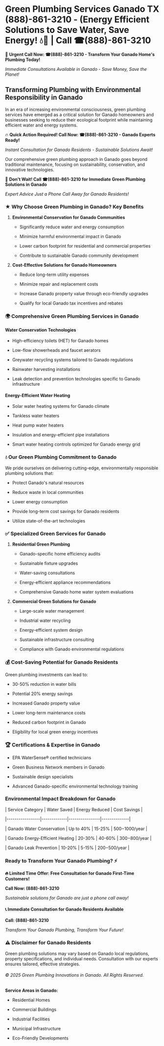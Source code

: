 # Green Plumbing Services Ganado TX (888)-861-3210 - (Energy Efficient Solutions to Save Water, Save Energy! 💧🌿 | Call ☎(888)-861-3210

🚨 **Urgent Call Now: ☎(888)-861-3210 - Transform Your Ganado Home's Plumbing Today!**
*Immediate Consultations Available in Ganado - Save Money, Save the Planet!*

## Transforming Plumbing with Environmental Responsibility in Ganado

In an era of increasing environmental consciousness, green plumbing services have emerged as a critical solution for Ganado homeowners and businesses seeking to reduce their ecological footprint while maintaining efficient water and energy systems. 

🔥 **Quick Action Required! Call Now: ☎(888)-861-3210 - Ganado Experts Ready!**
*Instant Consultation for Ganado Residents - Sustainable Solutions Await!*

Our comprehensive green plumbing approach in Ganado goes beyond traditional maintenance, focusing on sustainability, conservation, and innovative technologies.

🚨 **Don't Wait! Call ☎(888)-861-3210 for Immediate Green Plumbing Solutions in Ganado**
*Expert Advice Just a Phone Call Away for Ganado Residents!*

### ★ Why Choose Green Plumbing in Ganado? Key Benefits

1. **Environmental Conservation for Ganado Communities** 
   - Significantly reduce water and energy consumption
   - Minimize harmful environmental impact in Ganado
   - Lower carbon footprint for residential and commercial properties
   - Contribute to sustainable Ganado community development

2. **Cost-Effective Solutions for Ganado Homeowners** 
   - Reduce long-term utility expenses
   - Minimize repair and replacement costs
   - Increase Ganado property value through eco-friendly upgrades
   - Qualify for local Ganado tax incentives and rebates

### 🌍 Comprehensive Green Plumbing Services in Ganado

#### Water Conservation Technologies
- High-efficiency toilets (HET) for Ganado homes
- Low-flow showerheads and faucet aerators
- Greywater recycling systems tailored to Ganado regulations
- Rainwater harvesting installations
- Leak detection and prevention technologies specific to Ganado infrastructure

#### Energy-Efficient Water Heating
- Solar water heating systems for Ganado climate
- Tankless water heaters
- Heat pump water heaters
- Insulation and energy-efficient pipe installations
- Smart water heating controls optimized for Ganado energy grid

### 💧 Our Green Plumbing Commitment to Ganado

We pride ourselves on delivering cutting-edge, environmentally responsible plumbing solutions that:
- Protect Ganado's natural resources
- Reduce waste in local communities
- Lower energy consumption
- Provide long-term cost savings for Ganado residents
- Utilize state-of-the-art technologies

### ✅ Specialized Green Services for Ganado

1. **Residential Green Plumbing**
   - Ganado-specific home efficiency audits
   - Sustainable fixture upgrades
   - Water-saving consultations
   - Energy-efficient appliance recommendations
   - Comprehensive Ganado home water system evaluations

2. **Commercial Green Solutions for Ganado**
   - Large-scale water management
   - Industrial water recycling
   - Energy-efficient system design
   - Sustainable infrastructure consulting
   - Compliance with Ganado environmental regulations

### 💰 Cost-Saving Potential for Ganado Residents

Green plumbing investments can lead to:
- 30-50% reduction in water bills
- Potential 20% energy savings
- Increased Ganado property value
- Lower long-term maintenance costs
- Reduced carbon footprint in Ganado
- Eligibility for local green energy incentives

### 🏆 Certifications & Expertise in Ganado

- EPA WaterSense® certified technicians
- Green Business Network members in Ganado
- Sustainable design specialists
- Advanced Ganado-specific environmental technology training

### Environmental Impact Breakdown for Ganado

| Service Category | Water Saved | Energy Reduced | Cost Savings |
|-----------------|-------------|----------------|--------------|
| Ganado Water Conservation | Up to 40% | 15-25% | $500-$1000/year |
| Ganado Energy-Efficient Heating | 20-30% | 40-60% | $300-$800/year |
| Ganado Leak Prevention | 10-20% | 5-15% | $200-$500/year |

### Ready to Transform Your Ganado Plumbing? ⚡

**🔥 Limited Time Offer: Free Consultation for Ganado First-Time Customers!**

**Call Now: (888)-861-3210**
*Sustainable solutions for Ganado are just a phone call away!*

#### 📞 Immediate Consultation for Ganado Residents Available

**Call: (888)-861-3210**
*Transform Your Ganado Plumbing, Transform Your Future!*

### ⚠️ Disclaimer for Ganado Residents

Green plumbing solutions may vary based on Ganado local regulations, property specifications, and individual needs. Consultation with our experts ensures tailored, effective strategies.

###### © 2025 Green Plumbing Innovations in Ganado. All Rights Reserved.

**Service Areas in Ganado:** 
- Residential Homes
- Commercial Buildings
- Industrial Facilities
- Municipal Infrastructure
- Eco-Friendly Developments